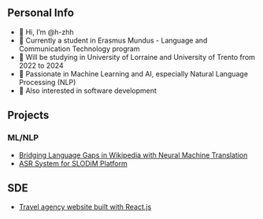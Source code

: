 ## Personal Info

- 👋 Hi, I’m @h-zhh
- 👀 Currently a student in Erasmus Mundus - Language and Communication Technology program
- 👀 Will be studying in University of Lorraine and University of Trento from 2022 to 2024
- 🌱 Passionate in Machine Learning and AI, especially Natural Language Processing (NLP)
- 🌱 Also interested in software development

## Projects
### ML/NLP
- [Bridging Language Gaps in Wikipedia with Neural Machine Translation](https://github.com/edgolyakova/wiki)
- [ASR System for SLODiM Platform](https://github.com/h-zhh/slodim-asr)

## SDE
- [Travel agency website built with React.js](https://github.com/h-zhh/react-travel-website)

<!---
Five-Fish/Five-Fish is a ✨ special ✨ repository because its `README.md` (this file) appears on your GitHub profile.
You can click the Preview link to take a look at your changes.
--->
